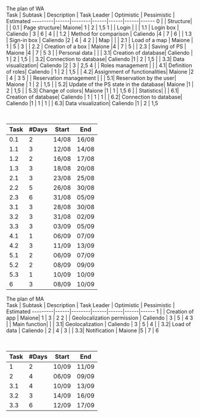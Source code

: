 The plan of WA
<br>
Task | Subtask | Description | Task Leader | Optimistic | Pessimistic | Estimated
---------|------|--------|------|------|------|------
0 |  |  Structure| 
| | 0.1 | Page structure| Maione| 1 | 2 | 1,5
1 |  | Login | 
| | 1.1 | Login box | Caliendo | 3 | 6 | 4
| | 1.2 | Method for comparison | Caliendo  |4 | 7 | 6
| | 1.3 | Sign-in box | Caliendo |2 | 4 | 4
2 | | Map | 
| | 2.1 | Load of a map | Maione | 1 | 5 | 3
| | 2.2 | Creation of a box | Maione |4 | 7 | 5
| | 2.3 | Saving of PS | Maione |4 | 7 | 5
3 | | Personal data | 
| | 3.1| Creation of database| Caliendo | 1 | 2 | 1,5
| | 3.2| Connection to database| Caliendo |1 | 2 | 1,5
| | 3.3| Data visualization| Caliendo |2 | 3 | 2,5
4 | | Roles management | 
| | 4.1| Definition of roles| Caliendo | 1 | 2 | 1,5
| | 4.2| Assignment of functionalities| Maione |2 | 4 | 3
5 | | Reservation management | 
| | 5.1| Reservation by the user| Maione | 1 | 2 | 1,5
| | 5.2| Update of the PS state in the database| Maione |1 | 2 | 1,5
| | 5.3| Change of colors| Maione |1 | 1 | 1,5
6 | | Statistics| 
| | 6.1| Creation of database| Caliendo | 1 | 1 | 1
| | 6.2| Connection to database| Caliendo |1 | 1 | 1
| | 6.3| Data visualization| Caliendo |1 | 2 | 1,5


<br>

Task | #Days | Start | End
---------|------|--------|------
0.1 | 2| 14/08 | 16/08
1.1 | 3| 12/08 | 14/08
1.2 | 2| 16/08 | 17/08
1.3 | 3| 18/08 | 20/08
2.1 | 3| 23/08 | 25/08
2.2 | 5| 26/08 | 30/08
2.3 | 6| 31/08 | 05/09
3.1 | 3| 28/08 | 30/08
3.2 | 3| 31/08 | 02/09
3.3 | 3| 03/09 | 05/09
4.1 | 1| 06/09 | 07/09
4.2 | 3| 11/09 | 13/09
5.1 | 2| 06/09 | 07/09
5.2 | 2| 08/09 | 09/09
5.3 | 1| 10/09 | 10/09
6 | 3| 08/09 | 10/09




The plan of MA
<br>
Task | Subtask | Description | Task Leader | Optimistic | Pessimistic | Estimated
---------|------|--------|------|------|------|------
1 |  |  Creation of app | Maione| 1 | 3 | 2
2 |  |  Geolocalization permission | Caliendo | 3 | 5 | 4
3 | | Main function| 
| | 3.1| Geolocalization | Caliendo | 3 | 5 | 4
| | 3.2| Load of data | Caliendo | 2 | 4 | 3
| | 3.3| Notification | Maione |5 | 7 | 6

<br>

Task | #Days | Start | End
---------|------|--------|------
1 | 2| 10/09 | 11/09
2 | 4| 06/09 | 09/09
3.1 | 4| 10/09 | 13/09
3.2 | 3| 14/09 | 16/09
3.3 | 6| 12/09 | 17/09
